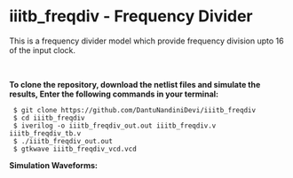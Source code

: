 # iiitb_freqdiv - Frequency Divider
This is a frequency divider model which provide frequency division upto 16 of the input clock.

</br>

**To clone the repository, download the netlist files and simulate the results, Enter the following commands in your terminal:** 

```
 $ git clone https://github.com/DantuNandiniDevi/iiitb_freqdiv 
 $ cd iiitb_freqdiv 
 $ iverilog -o iiitb_freqdiv_out.out iiitb_freqdiv.v iiitb_freqdiv_tb.v
 $ ./iiitb_freqdiv_out.out
 $ gtkwave iiitb_freqdiv_vcd.vcd
```

**Simulation Waveforms:** 
